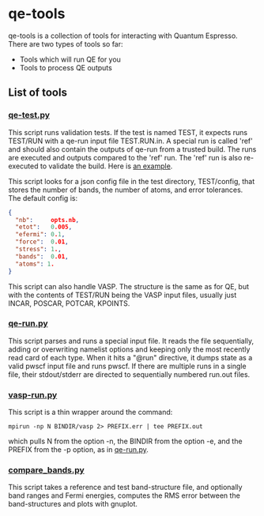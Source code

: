 qe-tools
========

qe-tools is a collection of tools for interacting with Quantum Espresso.
There are two types of tools so far:

 * Tools which will run QE for you
 * Tools to process QE outputs

List of tools
-------------

### [qe-test.py](qe-test.py)

This script runs validation tests. If the test is named TEST, it expects
runs TEST/RUN with a qe-run input file TEST.RUN.in.  A special run is called
'ref' and should also contain the outputs of qe-run from a trusted build.
The runs are executed and outputs compared to the 'ref' run.  The 'ref' run
is also re-executed to validate the build.  Here is [an example](https://github.com/maxhutch/qe-tests/tree/master/C).

This script looks for a json config file in the test directory, TEST/config, that stores the number of bands, the number of atoms, and error tolerances.  The default config is:
```json
{
  "nb":     opts.nb,
  "etot":   0.005,
  "efermi": 0.1,
  "force":  0.01,
  "stress": 1.,
  "bands":  0.01,
  "atoms": 1.
}
```

This script can also handle VASP.  The structure is the same as for QE, but
with the contents of TEST/RUN being the VASP input files, usually just 
INCAR, POSCAR, POTCAR, KPOINTS.

### [qe-run.py](qe-run.py)

This script parses and runs a special input file.  It reads the file sequentially,
adding or overwriting namelist options and keeping only the most recently read
card of each type.  When it hits a "@run" directive, it dumps state as a valid
pwscf input file and runs pwscf.  If there are multiple runs in a single file, 
their stdout/stderr are directed to sequentially numbered run.out files.

### [vasp-run.py](vasp-run.py)

This script is a thin wrapper around the command:
  
    mpirun -np N BINDIR/vasp 2> PREFIX.err | tee PREFIX.out

which pulls N from the option -n, the BINDIR from the option -e, and the PREFIX
from the -p option, as in [qe-run.py](qe-run.py).

### [compare_bands.py](compare_bands.py)

This script takes a reference and test band-structure file, and optionally band
ranges and Fermi energies, computes the RMS error between the band-structures
and plots with gnuplot.




